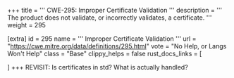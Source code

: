 +++
title = '''
CWE-295: Improper Certificate Validation
'''
description	= '''
The product does not validate, or incorrectly validates, a certificate.
'''
weight = 295

[extra]
id = 295
name = '''
Improper Certificate Validation
'''
url = "https://cwe.mitre.org/data/definitions/295.html"
vote = "No Help, or Langs Won't Help"
class = "Base"
clippy_helps = false
rust_docs_links = [
	
]
+++
REVISIT: Is certificates in std? What is actually handled?